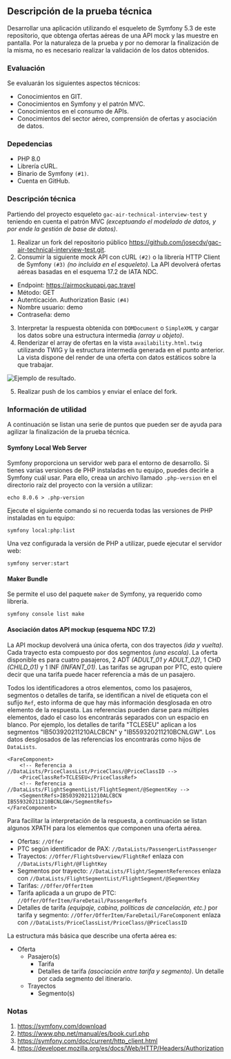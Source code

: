 ## Descripción de la prueba técnica
Desarrollar una aplicación utilizando el esqueleto de Symfony 5.3 de este repositorio, que obtenga ofertas aéreas de una API mock y las muestre en pantalla.
Por la naturaleza de la prueba y por no demorar la finalización de la misma, no es necesario realizar la validación de los datos obtenidos.
### Evaluación
Se evaluarán los siguientes aspectos técnicos:
- Conocimientos en GIT.
- Conocimientos en Symfony y el patrón MVC.
- Conocimientos en el consumo de APIs.
- Conocimientos del sector aéreo, comprensión de ofertas y asociación de datos.
### Depedencias
- PHP 8.0
- Librería cURL.
- Binario de Symfony `(#1)`.
- Cuenta en GitHub.
### Descripción técnica
Partiendo del proyecto esqueleto `gac-air-technical-interview-test` y teniendo en cuenta el patrón MVC _(exceptuando el modelado de datos, y por ende la gestión de base de datos)_.
1. Realizar un fork del repositorio público https://github.com/josecdv/gac-air-technical-interview-test.git.
2. Consumir la siguiente mock API con cURL `(#2)` o la librería HTTP Client de Symfony `(#3)` _(no incluida en el esqueleto)_. La API devolverá ofertas aéreas basadas en el esquema 17.2 de IATA NDC.
- Endpoint: https://airmockupapi.gac.travel
- Método: GET
- Autenticación. Authorization Basic `(#4)`
- Nombre usuario: demo
- Contraseña: demo
3. Interpretar la respuesta obtenida con `DOMDocument` o `SimpleXML` y cargar los datos sobre una estructura intermedia _(array u objeto)_.
4. Renderizar el array de ofertas en la vista `availability.html.twig` utilizando TWIG y la estructura intermedia generada en el punto anterior. La vista dispone del render de una oferta con datos estáticos sobre la que trabajar.

![Ejemplo de resultado.](./public/result.png "Ejemplo de resultado.")

5. Realizar push de los cambios y enviar el enlace del fork.
### Información de utilidad
A continuación se listan una serie de puntos que pueden ser de ayuda para agilizar la finalización de la prueba técnica.
#### Symfony Local Web Server
Symfony proporciona un servidor web para el entorno de desarrollo. 
Si tienes varias versiones de PHP instaladas en tu equipo, puedes decirle a Symfony cuál usar. Para ello, creaa un archivo llamado `.php-version` en el directorio raíz del proyecto con la versión a utilizar:
```
echo 8.0.6 > .php-version
```
Ejecute el siguiente comando si no recuerda todas las versiones de PHP instaladas en tu equipo:
```
symfony local:php:list

```
Una vez configurada la versión de PHP a utilizar, puede ejecutar el servidor web:
```
symfony server:start
```
#### Maker Bundle
Se permite el uso del paquete `maker` de Symfony, ya requerido como librería.
```
symfony console list make
```
#### Asociación datos API mockup (esquema NDC 17.2)
La API mockup devolverá una única oferta, con dos trayectos _(ida y vuelta)_. Cada trayecto esta compuesto por dos segmentos _(una escala)_. La oferta disponible es para cuatro pasajeros, 2 ADT _(ADULT_01 y ADULT_02)_, 1 CHD _(CHILD_01)_ y 1 INF _(INFANT_01)_. Las tarifas se agrupan por PTC, esto quiere decir que una tarifa puede hacer referencia a más de un pasajero.

Todos los identificadores a otros elementos, como los pasajeros, segmentos o detalles de tarifa, se identifican a nivel de etiqueta con el sufijo `Ref`, esto informa de que hay más información desglosada en otro elemento de la respuesta. Las referencias pueden darse para múltiples elementos, dado el caso los encontrarás separados con un espacio en blanco. Por ejemplo, los detalles de tarifa "TCLESEU" aplican a los segmentos "IB503920211210ALCBCN" y "IB559320211210BCNLGW". Los datos desglosados de las referencias los encontrarás como hijos de `DataLists`.
```
<FareComponent>
    <!-- Referencia a //DataLists/PriceClassList/PriceClass/@PriceClassID -->
    <PriceClassRef>TCLESEU</PriceClassRef>
    <!-- Referencia a //DataLists/FlightSegmentList/FlightSegment/@SegmentKey -->
    <SegmentRefs>IB503920211210ALCBCN IB559320211210BCNLGW</SegmentRefs>
</FareComponent>
```
Para facilitar la interpretación de la respuesta, a continuación se listan algunos XPATH para los elementos que componen una oferta aérea.
- Ofertas: `//Offer`
- PTC según identificador de PAX: `//DataLists/PassengerListPassenger`
- Trayectos: `//Offer/FlightsOverview/FlightRef` enlaza con `//DataLists/Flight/@FlightKey`
- Segmentos por trayecto: `//DataLists/Flight/SegmentReferences` enlaza con `//DataLists/FlightSegmentList/FlightSegment/@SegmentKey`
- Tarifas: `//Offer/OfferItem`
- Tarifa aplicada a un grupo de PTC: `//Offer/OfferItem/FareDetail/PassengerRefs`
- Detalles de tarifa _(equipaje, cabina, políticas de cancelación, etc.)_ por tarifa y segmento: `//Offer/OfferItem/FareDetail/FareComponent` enlaza con `//DataLists/PriceClassList/PriceClass/@PriceClassID`

La estructura más básica que describe una oferta aérea es:
- Oferta
    - Pasajero(s)
        - Tarifa
        - Detalles de tarifa _(asociación entre tarifa y segmento)_. Un detalle por cada segmento del itinerario.
    - Trayectos
        - Segmento(s)
### Notas
1. https://symfony.com/download
2. https://www.php.net/manual/es/book.curl.php
3. https://symfony.com/doc/current/http_client.html
4. https://developer.mozilla.org/es/docs/Web/HTTP/Headers/Authorization